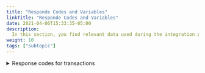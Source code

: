 ```yaml
---
title: "Responde Codes and Variables"
linkTitle: "Responde Codes and Variables"
date: 2021-04-06T15:33:35-05:00
description:
  In this section, you find relevant data used during the integration process, such as the variable tables, languages, and currencies admitted in the PayU’s platform.
weight: 10
tags: ["subtopic"]
---
```


<details>
<summary>Response codes for transactions</summary>

| Response code        | Description                                            |
|----------------------|--------------------------------------------------------|
| `ERROR`              | General error                                          |
| `APPROVED`           | The transaction was approved                           |
| `ANTIFRAUD_REJECTED` | The transaction was rejected by the anti-fraud system. |

</details>
